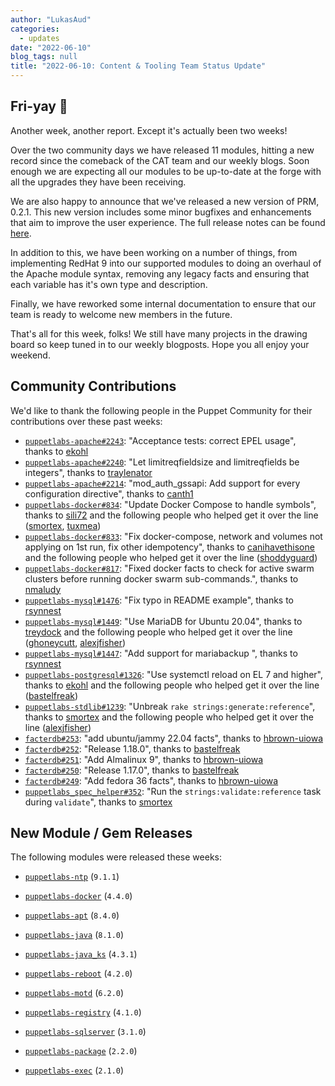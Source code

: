 ```yaml
---
author: "LukasAud"
categories:
  - updates
date: "2022-06-10"
blog_tags: null
title: "2022-06-10: Content & Tooling Team Status Update"
---
```


## Fri-yay 🥂

Another week, another report. Except it's actually been two weeks!

Over the two community days we have released 11 modules, hitting a new record since the comeback of the CAT team and our weekly blogs.
Soon enough we are expecting all our modules to be up-to-date at the forge with all the upgrades they have been receiving.

We are also happy to announce that we've released a new version of PRM, 0.2.1. This new version includes some minor bugfixes and enhancements
that aim to improve the user experience. The full release notes can be found [here](https://github.com/puppetlabs/prm/releases/tag/0.2.1).

In addition to this, we have been working on a number of things, from implementing RedHat 9 into our supported modules to doing an overhaul of
the Apache module syntax, removing any legacy facts and ensuring that each variable has it's own type and description.

Finally, we have reworked some internal documentation to ensure that our team is ready to welcome new members in the future.

That's all for this week, folks! We still have many projects in the drawing board so keep tuned in to our weekly blogposts.
Hope you all enjoy your weekend.

## Community Contributions

We'd like to thank the following people in the Puppet Community for their contributions over these past weeks:

- [`puppetlabs-apache#2243`][puppetlabs-apache-pr-2243]: "Acceptance tests: correct EPEL usage", thanks to [ekohl][ekohl]
- [`puppetlabs-apache#2240`][puppetlabs-apache-pr-2240]: "Let limitreqfieldsize and limitreqfields be integers", thanks to [traylenator][traylenator]
- [`puppetlabs-apache#2214`][puppetlabs-apache-pr-2214]: "mod_auth_gssapi: Add support for every configuration directive", thanks to [canth1][canth1]
- [`puppetlabs-docker#834`][puppetlabs-docker-pr-834]: "Update Docker Compose to handle symbols", thanks to [sili72][sili72] and the following people who helped get it over the line ([smortex][smortex], [tuxmea][tuxmea])
- [`puppetlabs-docker#833`][puppetlabs-docker-pr-833]: "Fix docker-compose, network and volumes not applying on 1st run, fix other idempotency", thanks to [canihavethisone][canihavethisone] and the following people who helped get it over the line ([shoddyguard][shoddyguard])
- [`puppetlabs-docker#817`][puppetlabs-docker-pr-817]: "Fixed docker facts to check for active swarm clusters before running docker swarm sub-commands.", thanks to [nmaludy][nmaludy]
- [`puppetlabs-mysql#1476`][puppetlabs-mysql-pr-1476]: "Fix typo in README example", thanks to [rsynnest][rsynnest]
- [`puppetlabs-mysql#1449`][puppetlabs-mysql-pr-1449]: "Use MariaDB for Ubuntu 20.04", thanks to [treydock][treydock] and the following people who helped get it over the line ([ghoneycutt][ghoneycutt], [alexjfisher][alexjfisher])
- [`puppetlabs-mysql#1447`][puppetlabs-mysql-pr-1447]: "Add support for mariabackup ", thanks to [rsynnest][rsynnest]
- [`puppetlabs-postgresql#1326`][puppetlabs-postgresql-pr-1326]: "Use systemctl reload on EL 7 and higher", thanks to [ekohl][ekohl] and the following people who helped get it over the line ([bastelfreak][bastelfreak])
- [`puppetlabs-stdlib#1239`][puppetlabs-stdlib-pr-1239]: "Unbreak `rake strings:generate:reference`", thanks to [smortex][smortex] and the following people who helped get it over the line ([alexjfisher][alexjfisher])
- [`facterdb#253`][facterdb-pr-253]: "add ubuntu/jammy 22.04 facts", thanks to [hbrown-uiowa][hbrown-uiowa]
- [`facterdb#252`][facterdb-pr-252]: "Release 1.18.0", thanks to [bastelfreak][bastelfreak]
- [`facterdb#251`][facterdb-pr-251]: "Add Almalinux 9", thanks to [hbrown-uiowa][hbrown-uiowa]
- [`facterdb#250`][facterdb-pr-250]: "Release 1.17.0", thanks to [bastelfreak][bastelfreak]
- [`facterdb#249`][facterdb-pr-249]: "Add fedora 36 facts", thanks to [hbrown-uiowa][hbrown-uiowa]
- [`puppetlabs_spec_helper#352`][puppetlabs_spec_helper-pr-352]: "Run the `strings:validate:reference` task during `validate`", thanks to [smortex][smortex]

## New Module / Gem Releases

The following modules were released these weeks:

- [`puppetlabs-ntp`][puppetlabs-ntp] (`9.1.1`)
- [`puppetlabs-docker`][puppetlabs-docker] (`4.4.0`)
- [`puppetlabs-apt`][puppetlabs-apt] (`8.4.0`)
- [`puppetlabs-java`][puppetlabs-java] (`8.1.0`)
- [`puppetlabs-java_ks`][puppetlabs-java_ks] (`4.3.1`)
- [`puppetlabs-reboot`][puppetlabs-reboot] (`4.2.0`)
- [`puppetlabs-motd`][puppetlabs-motd] (`6.2.0`)
- [`puppetlabs-registry`][puppetlabs-registry] (`4.1.0`)
- [`puppetlabs-sqlserver`][puppetlabs-sqlserver] (`3.1.0`)
- [`puppetlabs-package`][puppetlabs-package] (`2.2.0`)
- [`puppetlabs-exec`][puppetlabs-exec] (`2.1.0`)

  [puppetlabs-ntp]: https://github.com/puppetlabs/puppetlabs-ntp
  [puppetlabs-docker]: https://github.com/puppetlabs/puppetlabs-docker
  [puppetlabs-apt]: https://github.com/puppetlabs/puppetlabs-apt
  [puppetlabs-java]: https://github.com/puppetlabs/puppetlabs-java
  [puppetlabs-java_ks]: https://github.com/puppetlabs/puppetlabs-java_ks
  [puppetlabs-reboot]: https://github.com/puppetlabs/puppetlabs-reboot
  [puppetlabs-motd]: https://github.com/puppetlabs/puppetlabs-motd
  [puppetlabs-registry]: https://github.com/puppetlabs/puppetlabs-registry
  [puppetlabs-sqlserver]: https://github.com/puppetlabs/puppetlabs-sqlserver
  [puppetlabs-package]: https://github.com/puppetlabs/puppetlabs-package
  [puppetlabs-exec]: https://github.com/puppetlabs/puppetlabs-exec
  [puppetlabs-apache-pr-2243]: https://github.com/puppetlabs/puppetlabs-apache/pull/2243
  [ekohl]: https://github.com/ekohl
  [puppetlabs-apache-pr-2240]: https://github.com/puppetlabs/puppetlabs-apache/pull/2240
  [traylenator]: https://github.com/traylenator
  [puppetlabs-apache-pr-2214]: https://github.com/puppetlabs/puppetlabs-apache/pull/2214
  [canth1]: https://github.com/canth1
  [puppetlabs-docker-pr-834]: https://github.com/puppetlabs/puppetlabs-docker/pull/834
  [sili72]: https://github.com/sili72
  [smortex]: https://github.com/smortex
  [tuxmea]: https://github.com/tuxmea
  [puppetlabs-docker-pr-833]: https://github.com/puppetlabs/puppetlabs-docker/pull/833
  [canihavethisone]: https://github.com/canihavethisone
  [shoddyguard]: https://github.com/shoddyguard
  [puppetlabs-docker-pr-817]: https://github.com/puppetlabs/puppetlabs-docker/pull/817
  [nmaludy]: https://github.com/nmaludy
  [puppetlabs-mysql-pr-1476]: https://github.com/puppetlabs/puppetlabs-mysql/pull/1476
  [rsynnest]: https://github.com/rsynnest
  [puppetlabs-mysql-pr-1449]: https://github.com/puppetlabs/puppetlabs-mysql/pull/1449
  [treydock]: https://github.com/treydock
  [ghoneycutt]: https://github.com/ghoneycutt
  [alexjfisher]: https://github.com/alexjfisher
  [puppetlabs-mysql-pr-1447]: https://github.com/puppetlabs/puppetlabs-mysql/pull/1447
  [puppetlabs-postgresql-pr-1326]: https://github.com/puppetlabs/puppetlabs-postgresql/pull/1326
  [bastelfreak]: https://github.com/bastelfreak
  [puppetlabs-stdlib-pr-1239]: https://github.com/puppetlabs/puppetlabs-stdlib/pull/1239
  [facterdb-pr-253]: https://github.com/voxpupuli/facterdb/pull/253
  [hbrown-uiowa]: https://github.com/hbrown-uiowa
  [facterdb-pr-252]: https://github.com/voxpupuli/facterdb/pull/252
  [facterdb-pr-251]: https://github.com/voxpupuli/facterdb/pull/251
  [facterdb-pr-250]: https://github.com/voxpupuli/facterdb/pull/250
  [facterdb-pr-249]: https://github.com/voxpupuli/facterdb/pull/249
  [puppetlabs_spec_helper-pr-352]: https://github.com/puppetlabs/puppetlabs_spec_helper/pull/352
